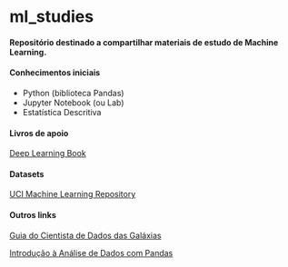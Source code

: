 # ml_studies

#### Repositório destinado a compartilhar materiais de estudo de Machine Learning.

#### Conhecimentos iniciais

- Python (biblioteca Pandas) 
- Jupyter Notebook (ou Lab)
- Estatística Descritiva

#### Livros de apoio

<a href="http://deeplearningbook.com.br/">Deep Learning Book</a>

#### Datasets

<a href="http://archive.ics.uci.edu/ml/index.php">UCI Machine Learning Repository</a>

#### Outros links

<a href="https://github.com/leportella/datascience-pizza">Guia do Cientista de Dados das Galáxias</a>

<a href="https://github.com/rafaelaprm/pydata_minicurso_pandas">Introdução à Análise de Dados com Pandas</a>
